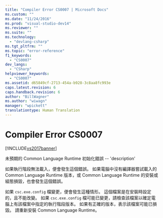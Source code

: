 ```yaml
---
title: "Compiler Error CS0007 | Microsoft Docs"
ms.custom: ""
ms.date: "11/24/2016"
ms.prod: "visual-studio-dev14"
ms.reviewer: ""
ms.suite: ""
ms.technology: 
  - "devlang-csharp"
ms.tgt_pltfrm: ""
ms.topic: "error-reference"
f1_keywords: 
  - "CS0007"
dev_langs: 
  - "CSharp"
helpviewer_keywords: 
  - "CS0007"
ms.assetid: d65849cf-2713-454a-b928-3c8aa8fc993e
caps.latest.revision: 6
caps.handback.revision: 6
author: "BillWagner"
ms.author: "wiwagn"
manager: "wpickett"
translationtype: Human Translation
---
```

# Compiler Error CS0007
[!INCLUDE[vs2017banner](../../../csharp/includes/vs2017banner.md)]

未預期的 Common Language Runtime 初始化錯誤 \-\- 'description'  
  
 如果執行階段無法載入，便會發生這個錯誤。  如果電腦中沒有編譯器嘗試載入的 Common Language Runtime 版本，或 Common Language Runtime 的安裝或組態損毀，也會發生這個錯誤。  
  
 如果 `csc.exe.config` 檔變更，便會發生這種情形。  這個檔案是在安裝時設定的，且不能改變。  如果 `csc.exe.config` 檔可能已變更，請檢查該檔案以確定電腦上有該檔案中指定的執行階段版本。  如果有正確的版本，表示該檔案可能已損毀。  請重新安裝 Common Language Runtime。
